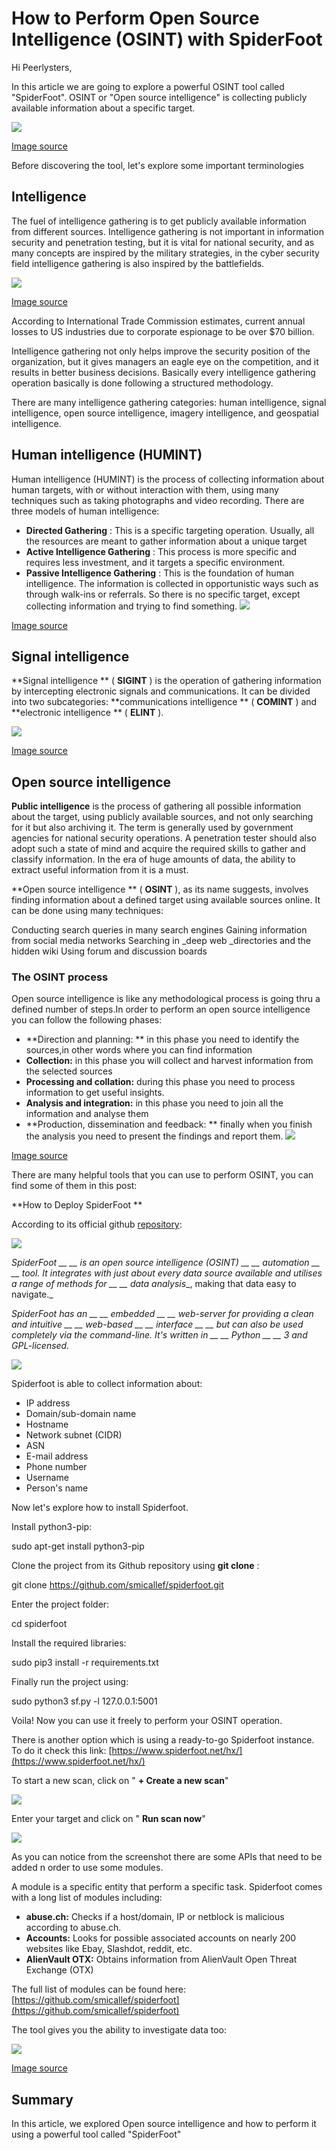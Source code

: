 # **How to Perform Open Source Intelligence (OSINT) with SpiderFoot**

Hi Peerlysters,


 In this article we are going to explore a powerful OSINT tool called &quot;SpiderFoot&quot;. OSINT or &quot;Open source intelligence&quot; is collecting publicly available information about a specific target.

![](RackMultipart20200926-4-18f5prg_html_a2778a27d4694e6c.jpg)

[Image source](https://securitytrails.com/user/pages/blog/099.steve-micallef-spiderfoot/spiderfoothx-visualize.png)

Before discovering the tool, let&#39;s explore some important terminologies

## Intelligence

The fuel of intelligence gathering is to get publicly available information from different sources. Intelligence gathering is not important in information security and penetration testing, but it is vital for national security, and as many concepts are inspired by the military strategies, in the cyber security field intelligence gathering is also inspired by the battlefields.

![](RackMultipart20200926-4-18f5prg_html_c5b69920fa840296.jpg)

[Image source](https://img.militaryaerospace.com/files/base/ebm/mae/image/2018/12/1812maesr_mar.png?auto=format&amp;w=720)

According to International Trade Commission estimates, current annual losses to US industries due to corporate espionage to be over $70 billion.

Intelligence gathering not only helps improve the security position of the organization, but it gives managers an eagle eye on the competition, and it results in better business decisions. Basically every intelligence gathering operation basically is done following a structured methodology.

There are many intelligence gathering categories: human intelligence, signal intelligence, open source intelligence, imagery intelligence, and geospatial intelligence.

## Human intelligence (HUMINT)

Human intelligence (HUMINT) is the process of collecting information about human targets, with or without interaction with them, using many techniques such as taking photographs and video recording. There are three models of human intelligence:

- **Directed Gathering** : This is a specific targeting operation. Usually, all the resources are meant to gather information about a unique target
- **Active Intelligence Gathering** : This process is more specific and requires less investment, and it targets a specific environment.
- **Passive Intelligence Gathering** : This is the foundation of human intelligence. The information is collected in opportunistic ways such as through walk-ins or referrals. So there is no specific target, except collecting information and trying to find something. ![](RackMultipart20200926-4-18f5prg_html_2f14c15537d79866.jpg)

[Image source](https://www.incimages.com/uploaded_files/image/970x450/getty_935620656_397725.jpg)

## Signal intelligence

**Signal intelligence ** ( **SIGINT** ) is the operation of gathering information by intercepting electronic signals and communications. It can be divided into two subcategories:  **communications intelligence ** ( **COMINT** ) and  **electronic intelligence ** ( **ELINT** ).

![](RackMultipart20200926-4-18f5prg_html_46c7693293e273e5.jpg)

[Image source](https://www.armytimes.com/resizer/Pz8cctDFG4eM1VHY25DcZ59wusg=/1200x0/filters:quality(100)/arc-anglerfish-arc2-prod-mco.s3.amazonaws.com/public/XFH645QALFH3DOMYOQVYLZCGOE.jpg)

## Open source intelligence

**Public intelligence**  is the process of gathering all possible information about the target, using publicly available sources, and not only searching for it but also archiving it. The term is generally used by government agencies for national security operations. A penetration tester should also adopt such a state of mind and acquire the required skills to gather and classify information. In the era of huge amounts of data, the ability to extract useful information from it is a must.

**Open source intelligence ** ( **OSINT** ), as its name suggests, involves finding information about a defined target using available sources online. It can be done using many techniques:

Conducting search queries in many search engines Gaining information from social media networks Searching in _deep web _directories and the hidden wiki Using forum and discussion boards

### The OSINT process

Open source intelligence is like any methodological process is going thru a defined number of steps.In order to perform an open source intelligence you can follow the following phases:

- **Direction and planning: ** in this phase you need to identify the sources,in other words where you can find information
- **Collection:**  in this phase you will collect and harvest information from the selected sources
- **Processing and collation:**  during this phase you need to process information to get useful insights.
- **Analysis and integration:**  in this phase you need to join all the information and analyse them
- **Production, dissemination and feedback: ** finally when you finish the analysis you need to present the findings and report them. ![](RackMultipart20200926-4-18f5prg_html_e8ec89298dc249bc.jpg)

[Image source](https://www.supanet.com/upload/images/201911/osint-stages-52020.png)

There are many helpful tools that you can use to perform OSINT, you can find some of them in this post:

**How to Deploy SpiderFoot **

According to its official github [repository](https://github.com/smicallef/spiderfoot):

![](RackMultipart20200926-4-18f5prg_html_c228e6c98f7c1a97.png)

_SpiderFoot __ __ is an open source intelligence (OSINT) __ __ automation __ __ tool. It integrates with just about every data source available and utilises a range of methods for __ __ data analysis__, making that data easy to navigate._

_SpiderFoot has an __ __ embedded __ __ web-server for providing a clean and intuitive __ __ web-based __ __ interface __ __ but can also be used completely via the command-line. It&#39;s written in __ __ Python __ __ 3 and GPL-licensed._

![](RackMultipart20200926-4-18f5prg_html_e75054db527097b7.png)

Spiderfoot is able to collect information about:

- IP address
- Domain/sub-domain name
- Hostname
- Network subnet (CIDR)
- ASN
- E-mail address
- Phone number
- Username
- Person&#39;s name

Now let&#39;s explore how to install Spiderfoot.

Install python3-pip:

sudo apt-get install python3-pip

Clone the project from its Github repository using  **git clone** :

git clone https://github.com/smicallef/spiderfoot.git

Enter the project folder:

cd spiderfoot

Install the required libraries:

sudo pip3 install -r requirements.txt

Finally run the project using:

sudo python3 sf.py -l 127.0.0.1:5001

Voila! Now you can use it freely to perform your OSINT operation.

There is another option which is using a ready-to-go Spiderfoot instance. To do it check this link: [https://www.spiderfoot.net/hx/](https://www.spiderfoot.net/hx/)

To start a new scan, click on &quot; **+ Create a new scan**&quot;

![](RackMultipart20200926-4-18f5prg_html_f1eee762d3133995.png)

Enter your target and click on &quot; **Run scan now**&quot;

![](RackMultipart20200926-4-18f5prg_html_d8daf39de7269e8a.png)

As you can notice from the screenshot there are some APIs that need to be added n order to use some modules.

A module is a specific entity that perform a specific task. Spiderfoot comes with a long list of modules including:

- **abuse.ch:**  Checks if a host/domain, IP or netblock is malicious according to abuse.ch.
- **Accounts:**  Looks for possible associated accounts on nearly 200 websites like Ebay, Slashdot, reddit, etc.
- **AlienVault OTX:**  Obtains information from AlienVault Open Threat Exchange (OTX)

The full list of modules can be found here: [https://github.com/smicallef/spiderfoot](https://github.com/smicallef/spiderfoot)

The tool gives you the ability to investigate data too:

![](RackMultipart20200926-4-18f5prg_html_524703dc6753229e.png)

[Image source](https://www.spiderfoot.net/wp-content/uploads/2020/03/Screenshot_2020-03-01-SpiderFoot-HX1-1024x731.png)

## Summary

In this article, we explored Open source intelligence and how to perform it using a powerful tool called &quot;SpiderFoot&quot;
